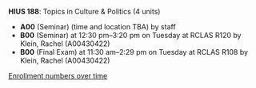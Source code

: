 **HIUS 188**: Topics in Culture & Politics (4 units)

- **A00** (Seminar) (time and location TBA) by staff
- **B00** (Seminar) at 12:30 pm–3:20 pm on Tuesday at RCLAS R120 by Klein, Rachel (A00430422)
- **B00** (Final Exam) at 11:30 am–2:29 pm on Tuesday at RCLAS R108 by Klein, Rachel (A00430422)

[Enrollment numbers over time](./HIUS188.tsv)
